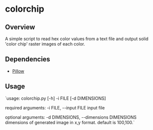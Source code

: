# colorchip
## Overview
A simple script to read hex color values from a text file and output solid 'color chip' raster images of each color.
## Dependencies
- [Pillow](https://github.com/python-pillow/Pillow "Pillow")
## Usage
`usage: colorchip.py [-h] -i FILE [-d DIMENSIONS]

required arguments:
  -i FILE, --input FILE
                        input file

optional arguments:
  -d DIMENSIONS, --dimensions DIMENSIONS
                        dimensions of generated image in x,y format. default is 100,100.`
